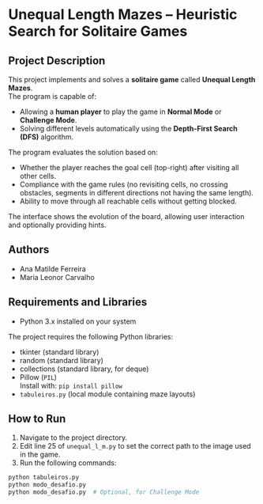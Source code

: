# Unequal Length Mazes – Heuristic Search for Solitaire Games

## Project Description
This project implements and solves a **solitaire game** called **Unequal Length Mazes**.  
The program is capable of:  
- Allowing a **human player** to play the game in **Normal Mode** or **Challenge Mode**.  
- Solving different levels automatically using the **Depth-First Search (DFS)** algorithm.  

The program evaluates the solution based on:  
- Whether the player reaches the goal cell (top-right) after visiting all other cells.  
- Compliance with the game rules (no revisiting cells, no crossing obstacles, segments in different directions not having the same length).  
- Ability to move through all reachable cells without getting blocked. 

The interface shows the evolution of the board, allowing user interaction and optionally providing hints.  

## Authors
- Ana Matilde Ferreira
- Maria Leonor Carvalho

## Requirements and Libraries
- Python 3.x installed on your system

The project requires the following Python libraries:
- tkinter (standard library)
- random (standard library)
- collections (standard library, for deque)
- Pillow (`PIL`)  
  Install with: `pip install pillow`
- `tabuleiros.py` (local module containing maze layouts)

## How to Run
1. Navigate to the project directory.  
3. Edit line 25 of `unequal_l_m.py` to set the correct path to the image used in the game.  
4. Run the following commands:  
```bash
python tabuleiros.py
python modo_desafio.py
python modo_desafio.py  # Optional, for Challenge Mode

